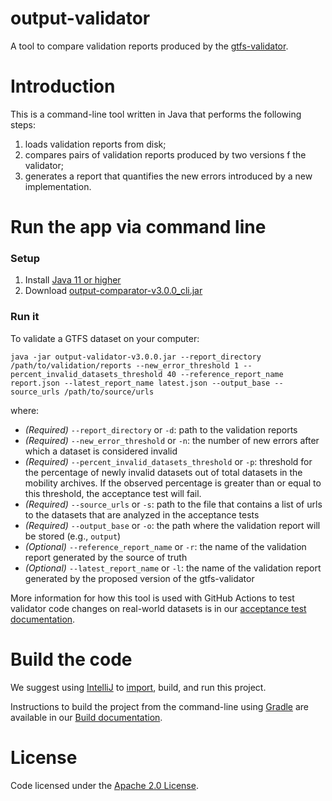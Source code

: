 # output-validator

A tool to compare validation reports produced by the [gtfs-validator](https://www.github.com/MobilityData/gtfs-validator).

# Introduction
This is a command-line tool written in Java that performs the following steps:
1. loads validation reports from disk;
1. compares pairs of validation reports produced by two versions f the validator;  
1. generates a report that quantifies the new errors introduced by a new implementation. 

# Run the app via command line
### Setup
1. Install [Java 11 or higher](https://www.oracle.com/java/technologies/javase-downloads.html)
1. Download [output-comparator-v3.0.0_cli.jar](https://github.com/MobilityData/gtfs-validator/releases/download/v3.0.0/output-comparator-v3.0.0_cli.jar)

### Run it
To validate a GTFS dataset on your computer:

`java -jar output-validator-v3.0.0.jar --report_directory /path/to/validation/reports --new_error_threshold 1 --percent_invalid_datasets_threshold 40 --reference_report_name report.json --latest_report_name latest.json --output_base --source_urls /path/to/source/urls` 

where:
* *(Required)* `--report_directory` or `-d`: path to the validation reports     
* *(Required)* `--new_error_threshold` or `-n`: the number of new errors after which a dataset is considered invalid   
* *(Required)* `--percent_invalid_datasets_threshold` or `-p`: threshold for the percentage of newly invalid datasets out of total datasets in the mobility archives. If the observed percentage is greater than or equal to this threshold, the acceptance test will fail.
* *(Required)* `--source_urls` or `-s`: path to the file that contains a list of urls to the datasets that are analyzed in the acceptance tests
* *(Required)* `--output_base` or `-o`:  the path where the validation report will be stored (e.g., `output`)   
* *(Optional)* `--reference_report_name` or `-r`: the name of the validation report generated by the source of truth   
* *(Optional)* `--latest_report_name` or `-l`: the name of the validation report generated by the proposed version of the gtfs-validator   

More information for how this tool is used with GitHub Actions to test validator code changes on real-world datasets is in our [acceptance test documentation](../docs/ACCEPTANCE_TESTS.md).

# Build the code
We suggest using [IntelliJ](https://www.jetbrains.com/idea/download/) to [import](https://www.jetbrains.com/help/idea/import-project-or-module-wizard.html), build, and run this project.

Instructions to build the project from the command-line using [Gradle](https://gradle.org/) are available in our [Build documentation](../docs/BUILD.md).

# License
Code licensed under the [Apache 2.0 License](http://www.apache.org/licenses/LICENSE-2.0).
